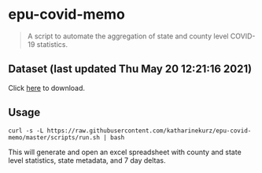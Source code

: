 # epu-covid-memo

> A script to automate the aggregation of state and county level COVID-19 statistics.

<!-- tmpl start -->

## Dataset (last updated Thu May 20 12:21:16 2021)

Click [here](https://covid-artifacts.s3.amazonaws.com/records/2021-5-20-122115-covid_artifact.xls) to download.

<!-- tmpl end -->

## Usage

```
curl -s -L https://raw.githubusercontent.com/katharinekurz/epu-covid-memo/master/scripts/run.sh | bash
```

This will generate and open an excel spreadsheet with county and state level statistics, state metadata, and 7 day deltas.